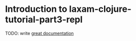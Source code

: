 # Introduction to laxam-clojure-tutorial-part3-repl

TODO: write [great documentation](http://jacobian.org/writing/what-to-write/)
